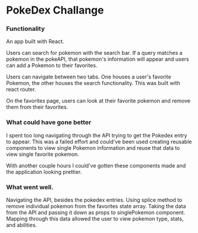 # PokeDex Challange

### Functionality
An app built with React. 

Users can search for pokemon with the search bar. If a query matches a pokemon in the pokeAPI, that pokemon's information will appear and users can add a Pokemon to their favorites. 

Users can navigate between two tabs. One houses a user's favorite Pokemon, the other houses the search functionality. This was built with react router.

On the favorites page, users can look at their favorite pokemon and remove them from their favorites. 

### What could have gone better
I spent too long navigating through the API trying to get the Pokedex entry to appear. This was a failed effort and could've been used creating reusable components to view single Pokemon information and reuse that data to view single favorite pokemon. 

With another couple hours I could've gotten these components made and the application looking prettier.

### What went well.
Navigating the API, besides the pokedex entries.
Using splice method to remove individual pokemon from the favorites state array.
Taking the data from the API and passing it down as props to singlePokemon component. Mapping through this data allowed the user to view pokemon type, stats, and abilities.



